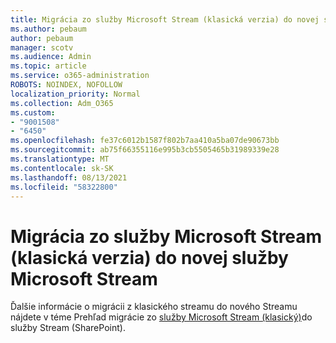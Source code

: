 ```yaml
---
title: Migrácia zo služby Microsoft Stream (klasická verzia) do novej služby Microsoft Stream
ms.author: pebaum
author: pebaum
manager: scotv
ms.audience: Admin
ms.topic: article
ms.service: o365-administration
ROBOTS: NOINDEX, NOFOLLOW
localization_priority: Normal
ms.collection: Adm_O365
ms.custom:
- "9001508"
- "6450"
ms.openlocfilehash: fe37c6012b1587f802b7aa410a5ba07de90673bb
ms.sourcegitcommit: ab75f66355116e995b3cb5505465b31989339e28
ms.translationtype: MT
ms.contentlocale: sk-SK
ms.lasthandoff: 08/13/2021
ms.locfileid: "58322800"
---
```

# <a name="migrate-from-microsoft-stream-classic-to-the-new-microsoft-stream"></a>Migrácia zo služby Microsoft Stream (klasická verzia) do novej služby Microsoft Stream

Ďalšie informácie o migrácii z klasického streamu do nového Streamu nájdete v téme Prehľad migrácie zo [služby Microsoft Stream (klasický)](https://docs.microsoft.com/stream/streamnew/stream-classic-to-new-migration-overview)do služby Stream (SharePoint).